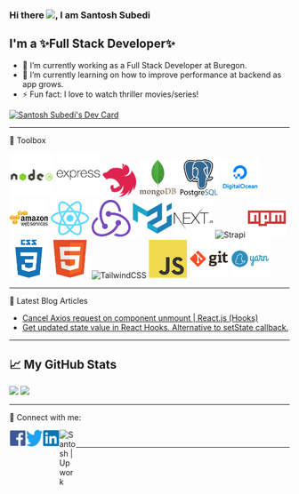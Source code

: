 ### Hi there <img src="https://raw.githubusercontent.com/MartinHeinz/MartinHeinz/master/wave.gif" width="30px">, I am Santosh Subedi

## I'm a ✨Full Stack Developer✨
- 🔭 I’m currently working as a Full Stack Developer at Buregon.
- 🌱 I’m currently learning on how to improve performance at backend as app grows.
- ⚡ Fun fact: I love to watch thriller movies/series!

<a href="https://app.daily.dev/SantoshCode"><img src="https://api.daily.dev/devcards/d574590c2415427f997c9a9cc9e725e7.png?r=f43" width="400" alt="Santosh Subedi's Dev Card"/></a>

---


🧰 Toolbox

<img src="https://github.com/devicons/devicon/blob/master/icons/nodejs/nodejs-original-wordmark.svg" alt="NodeJS" width="80" height="80"/>  <img src="https://github.com/devicons/devicon/blob/master/icons/express/express-original-wordmark.svg" alt="ExpressJS" width="80" height="80"/>  <img src="https://github.com/devicons/devicon/blob/master/icons/nestjs/nestjs-plain.svg" alt="NextJS" width="60" height="60"/>  <img src="https://github.com/devicons/devicon/blob/master/icons/mongodb/mongodb-original-wordmark.svg" alt="MongoDB" width="70" height="70"/>  <img src="https://github.com/devicons/devicon/blob/master/icons/postgresql/postgresql-original-wordmark.svg" alt="PostgreSQL" width="70" height="70"/>  <img src="https://github.com/devicons/devicon/blob/master/icons/digitalocean/digitalocean-original-wordmark.svg" alt="DigitalOcean" width="70" height="70"/>  <img src="https://github.com/devicons/devicon/blob/master/icons/amazonwebservices/amazonwebservices-original-wordmark.svg" alt="AWS" width="70" height="70"/>  <img src="https://github.com/devicons/devicon/blob/master/icons/react/react-original.svg" alt="react" width="70" height="70"/>  <img src="https://github.com/devicons/devicon/blob/master/icons/redux/redux-original.svg" alt="redux" width="70" height="70"/>  <img src="https://github.com/devicons/devicon/blob/master/icons/materialui/materialui-original.svg" alt="materialui" width="70" height="70"/>  <img src="https://github.com/devicons/devicon/blob/master/icons/nextjs/nextjs-original-wordmark.svg" alt="NextJS" width="70" height="70"/>  <img src="https://d2zv2ciw0ln4h1.cloudfront.net/uploads/Group_487_22986f87b7_7fd943ebe6.svg" alt="Strapi" width="70" height="70"/>  <img src="https://github.com/devicons/devicon/blob/master/icons/npm/npm-original-wordmark.svg" alt="npm" width="70" height="70"/>  <img src="https://github.com/devicons/devicon/blob/master/icons/css3/css3-plain-wordmark.svg" alt="CSS" width="70" height="70"/>  <img src="https://github.com/devicons/devicon/blob/master/icons/html5/html5-original.svg" alt="HTML" width="70" height="70"/>  <img src="https://cdn.worldvectorlogo.com/logos/tailwindcss.svg" alt="TailwindCSS" width="70" height="70"/>  <img src="https://github.com/devicons/devicon/blob/master/icons/javascript/javascript-original.svg" alt="JavaScript" width="70" height="70"/>  <img src="https://github.com/devicons/devicon/blob/master/icons/git/git-original-wordmark.svg" alt="Git" width="70" height="70"/>  <img src="https://github.com/devicons/devicon/blob/master/icons/yarn/yarn-original-wordmark.svg" alt="yarn" width="70" height="70"/> 


---


📘 Latest Blog Articles

<!-- BLOG-POST-LIST:START -->
- [Cancel Axios request on component unmount | React.js (Hooks)](https://santoshsubedi.medium.com/cancel-axios-request-on-component-unmount-react-js-hooks-981beb008c4c)
- [Get updated state value in React Hooks. Alternative to setState callback.](https://santoshsubedi.medium.com/get-updated-state-value-in-react-hooks-alternative-to-setstate-callback-3845b73ee231)
<!-- BLOG-POST-LIST:END -->


---


## &#x1f4c8; My GitHub Stats

<!-- [![Santosh's github stats](https://github-readme-stats.vercel.app/api?username=santoshcode&show_icons=true&theme=midnight-purple)](https://github.com/anuraghazra/github-readme-stats)

[![Top Langs](https://github-readme-stats.vercel.app/api/top-langs/?username=santoshcode&layout=compact&theme=midnight-purple)](https://github.com/anuraghazra/github-readme-stats) -->

<img align="start" src="https://github-readme-stats.vercel.app/api?username=santoshcode&show_icons=true&theme=midnight-purple&line_height=24&hide=stars&bg_color=0d1117" />

<img align="end" src="https://github-readme-stats.vercel.app/api/top-langs/?username=santoshcode&layout=compact&theme=midnight-purple&bg_color=0d1117" />


---


🔗 Connect with me:

  [<img align="left" alt="Santosh | Facebook" width="30px" src="https://github.com/devicons/devicon/blob/master/icons/facebook/facebook-original.svg" />][facebook]
  [<img align="left" alt="Santosh | Twitter" width="30px" src="https://github.com/devicons/devicon/blob/master/icons/twitter/twitter-original.svg" />][twitter]
  [<img align="left" alt="Santosh | LinkedIn" width="30px" src="https://github.com/devicons/devicon/blob/master/icons/linkedin/linkedin-original.svg" />][linkedin]
  [<img align="left" alt="Santosh | Upwork" width="30px" width="80px" src="https://cdn.worldvectorlogo.com/logos/upwork-1.svg" />][upwork]
  

<br />

---

[facebook]: https://www.facebook.com/santosh.subedi.9484
[twitter]: https://twitter.com/iam_santoshcode
[linkedin]: https://www.linkedin.com/in/i-am-santosh-subedi/
[upwork]: https://www.upwork.com/freelancers/~01220d51fa2c6517e6
